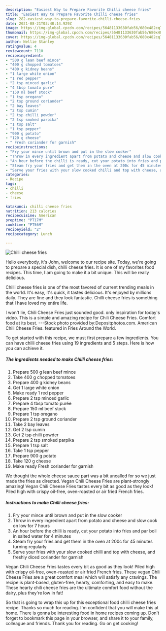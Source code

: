 ```yaml
---
description: "Easiest Way to Prepare Favorite Chilli cheese fries"
title: "Easiest Way to Prepare Favorite Chilli cheese fries"
slug: 282-easiest-way-to-prepare-favorite-chilli-cheese-fries
date: 2021-08-21T03:40:14.929Z
image: https://img-global.cpcdn.com/recipes/56481133630fab56/680x482cq70/chilli-cheese-fries-recipe-main-photo.jpg
thumbnail: https://img-global.cpcdn.com/recipes/56481133630fab56/680x482cq70/chilli-cheese-fries-recipe-main-photo.jpg
cover: https://img-global.cpcdn.com/recipes/56481133630fab56/680x482cq70/chilli-cheese-fries-recipe-main-photo.jpg
author: Nellie Stanley
ratingvalue: 4
reviewcount: 7110
recipeingredient:
- "500 g lean beef mince"
- "400 g chopped tomatoes"
- "400 g kidney beans"
- "1 large white onion"
- "1 red pepper"
- "2 tsp minced garlic"
- "4 tbsp tomato pure"
- "150 ml beef stock"
- "1 tsp oregano"
- "2 tsp ground coriander"
- "2 bay leaves"
- "2 tsp cumin"
- "2 tsp chilli powder"
- "2 tsp smoked parpika"
- "1 tsp salt"
- "1 tsp pepper"
- "900 g potato"
- "120 g cheese"
- " Fresh coriander for garnish"
recipeinstructions:
- "Fry your mince until brown and put in the slow cooker"
- "Throw in every ingredient apart from potato and cheese and slow cook on low for 7 hours"
- "An hour before the chilli is ready, cut your potato into fries and par boil in salted water for 4 minutes"
- "Steam fry your fries and get them in the oven at 200c for 45 minutes turning regularly"
- "Serve your fries with your slow cooked chilli and top with cheese, and freshly diced coriander for garnish"
categories:
- Recipe
tags:
- chilli
- cheese
- fries

katakunci: chilli cheese fries 
nutrition: 213 calories
recipecuisine: American
preptime: "PT17M"
cooktime: "PT56M"
recipeyield: "2"
recipecategory: Lunch

---
```



![Chilli cheese fries](https://img-global.cpcdn.com/recipes/56481133630fab56/680x482cq70/chilli-cheese-fries-recipe-main-photo.jpg)

Hello everybody, it's John, welcome to our recipe site. Today, we're going to prepare a special dish, chilli cheese fries. It is one of my favorites food recipes. This time, I am going to make it a bit unique. This will be really delicious.

Chilli cheese fries is one of the most favored of current trending meals in the world. It's easy, it's quick, it tastes delicious. It's enjoyed by millions daily. They are fine and they look fantastic. Chilli cheese fries is something that I have loved my entire life.

I won&#39;t lie, Chili Cheese Fries just sounded good. only inspiration for today&#39;s video. This is a simple and amazing recipe for Chili Cheese Fries. Comfort food at its best. ---Stock photo provided by:Depositphotos.com. American Chili Cheese Fries. featured in Fries Around the World.


To get started with this recipe, we must first prepare a few ingredients. You can have chilli cheese fries using 19 ingredients and 5 steps. Here is how you can achieve it.

<!--inarticleads1-->

##### The ingredients needed to make Chilli cheese fries:

1. Prepare 500 g lean beef mince
1. Take 400 g chopped tomatoes
1. Prepare 400 g kidney beans
1. Get 1 large white onion
1. Make ready 1 red pepper
1. Prepare 2 tsp minced garlic
1. Prepare 4 tbsp tomato purée
1. Prepare 150 ml beef stock
1. Prepare 1 tsp oregano
1. Prepare 2 tsp ground coriander
1. Take 2 bay leaves
1. Get 2 tsp cumin
1. Get 2 tsp chilli powder
1. Prepare 2 tsp smoked parpika
1. Prepare 1 tsp salt
1. Take 1 tsp pepper
1. Prepare 900 g potato
1. Take 120 g cheese
1. Make ready  Fresh coriander for garnish


We thought the whole cheese sauce part was a bit uncalled for so we just made the fries as directed. Vegan Chili Cheese Fries are plant-strongly amazing! Vegan Chili Cheese Fries tastes every bit as good as they look! Piled high with crispy oil-free, oven-roasted or air fried French fries. 

<!--inarticleads2-->

##### Instructions to make Chilli cheese fries:

1. Fry your mince until brown and put in the slow cooker
1. Throw in every ingredient apart from potato and cheese and slow cook on low for 7 hours
1. An hour before the chilli is ready, cut your potato into fries and par boil in salted water for 4 minutes
1. Steam fry your fries and get them in the oven at 200c for 45 minutes turning regularly
1. Serve your fries with your slow cooked chilli and top with cheese, and freshly diced coriander for garnish


Vegan Chili Cheese Fries tastes every bit as good as they look! Piled high with crispy oil-free, oven-roasted or air fried French fries. These vegan Chili Cheese Fries are a great comfort meal which will satisfy any cravings. The recipe is plant-based, gluten-free, hearty, comforting, and easy to make. These hearty chili cheese fries are the ultimate comfort food without the dairy, plus they&#39;re low in fat! 

So that is going to wrap this up for this exceptional food chilli cheese fries recipe. Thanks so much for reading. I'm confident that you will make this at home. There is gonna be interesting food in home recipes coming up. Don't forget to bookmark this page in your browser, and share it to your family, colleague and friends. Thank you for reading. Go on get cooking!
